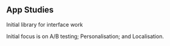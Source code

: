 ## App Studies

Initial library for interface work

Initial focus is on A/B testing; Personalisation; and Localisation.